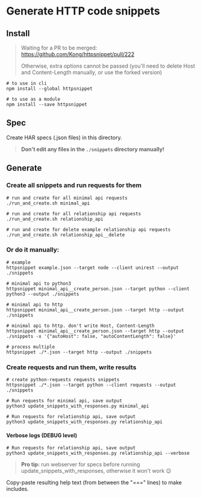 # Generate HTTP code snippets


## Install

> Waiting for a PR to be merged: https://github.com/Kong/httpsnippet/pull/222
>
> Otherwise, extra options cannot be passed
> (you'll need to delete Host and Content-Length manually, or use the forked version)

```shell
# to use in cli
npm install --global httpsnippet
```

```shell
# to use as a module
npm install --save httpsnippet
```

## Spec

Create HAR specs (.json files) in this directory.

> **Don't edit any files in the `./snippets` directory manually!**

## Generate

### Create all snippets and run requests for them

```shell
# run and create for all minimal api requests
./run_and_create.sh minimal_api
```

```shell
# run and create for all relationship api requests
./run_and_create.sh relationship_api
```

```shell
# run and create for delete example relationship api requests
./run_and_create.sh relationship_api__delete
```

### Or do it manually:

```shell
# example
httpsnippet example.json --target node --client unirest --output ./snippets
```

```shell
# minimal api to python3
httpsnippet minimal_api__create_person.json --target python --client python3 --output ./snippets
```

```shell
# minimal api to http
httpsnippet minimal_api__create_person.json --target http --output ./snippets
```


```shell
# minimal api to http. don't write Host, Content-Length
httpsnippet minimal_api__create_person.json --target http --output ./snippets -x '{"autoHost": false, "autoContentLength": false}'
```


```shell
# process multiple
httpsnippet ./*.json --target http --output ./snippets
```


### Create requests and run them, write results

```shell
# create python-requests requests snippets
httpsnippet ./*.json --target python --client requests --output ./snippets
```

```shell
# Run requests for minimal api, save output
python3 update_snippets_with_responses.py minimal_api
```

```shell
# Run requests for relationship api, save output
python3 update_snippets_with_responses.py relationship_api
```

#### Verbose logs (DEBUG level)

```shell
# Run requests for relationship api, save output
python3 update_snippets_with_responses.py relationship_api --verbose
```

> **Pro tip:** run webserver for specs before running update_snippets_with_responses, otherwise it won't work 😉


Copy-paste resulting help text (from between the "===" lines) to make includes.
